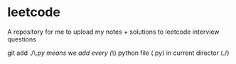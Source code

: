 # leetcode

A repository for me to upload my notes + solutions to leetcode interview questions

git add ./\\*.py means we add every (\\*) python file (.py) in current director (./)
